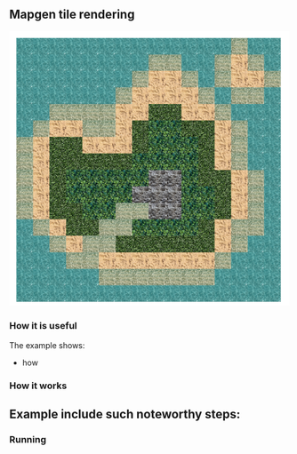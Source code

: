 ## Mapgen tile rendering



![showcase]( ./resources/showcase.png )

### How it is useful

The example shows:
- how 

### How it works

Example include such noteworthy steps:
 - 

### Running

